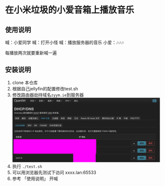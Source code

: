 # 在小米垃圾的小爱音箱上播放音乐

## 使用说明

喊：小爱同学
喊：打开小怪
喊：播放服务器的音乐
小爱：🎶🎶🎶

每播放两次就要重新喊一遍

## 安装说明

1. clone 本仓库
1. 根据自己jellyfin的配置修改test.sh
1. 修改路由器劫持域名`zyym.ie`到服务器
![zyyn.ie](./doc/dns.jpg)
1. 执行 `./test.sh`
1. 可以用浏览器先测试下访问 xxxx.lan:65533
1. 参考 「使用说明」 开喊

